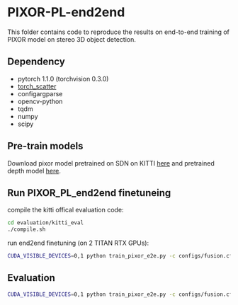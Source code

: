 # PIXOR-PL-end2end

This folder contains code to reproduce the results on end-to-end training of PIXOR model on stereo 3D object detection.

## Dependency
* pytorch 1.1.0 (torchvision 0.3.0)
* [torch_scatter](https://github.com/rusty1s/pytorch_scatter)
* configargparse
* opencv-python
* tqdm
* numpy
* scipy

## Pre-train models
Download pixor model pretrained on SDN on KITTI [here](https://drive.google.com/open?id=1ptaxgElztlC83vRKvwTQ5VwUBBk1We7X) and pretrained depth model [here](https://drive.google.com/open?id=1WtEDA13_qHuFyeljkx4QwAgZ_2Jkf8ez).

## Run PIXOR_PL_end2end finetuneing

compile the kitti offical evaluation code:
```bash
cd evaluation/kitti_eval
./compile.sh
```

run end2end finetuning (on 2 TITAN RTX GPUs):
```bash
CUDA_VISIBLE_DEVICES=0,1 python train_pixor_e2e.py -c configs/fusion.cfg --depth_pretrain <depth_model_pretrain_path> --pixor_pretrain <detection_model_pretrain_path>
```

## Evaluation
```bash
CUDA_VISIBLE_DEVICES=0,1 python train_pixor_e2e.py -c configs/fusion.cfg --mode eval --eval_ckpt <full_model_checkpoint_path>
```